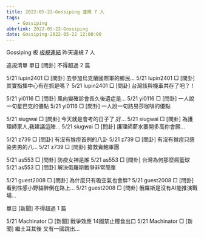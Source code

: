 ```yaml
---
title: 2022-05-22-Gossiping 違規 7 人
tags:
    - Gossiping
abbrlink: 2022-05-22-Gossiping
date: Gossiping-2022-05-22 12:00:00
---
```

Gossiping 板 [板規連結](https://www.ptt.cc/bbs/Gossiping/M.1637425085.A.07D.html)
昨天違規 7 人
<!-- more -->

違規清單
單日 [問卦] 不得超過 2 篇

5/21 lupin2401 □ [問卦] 去參加烏克蘭國際軍的鄉民…
5/21 lupin2401 □ [問卦] 其實指揮中心有在抓是嗎？
5/21 lupin2401 □ [問卦] 台灣該與機車共存了吧？！

5/21 yi0116 □ [問卦] 風向變確診會長久後遺症是…
5/21 yi0116 □ [問卦] 一人說一句星巴克的優點
5/21 yi0116 □ [問卦] 一人說一句路易莎咖啡的優點

5/21 siugwai □ [問卦] 今天就是會考的日子了,好…
5/21 siugwai □ [問卦] 為護理師家人,我建議這陣…
5/21 siugwai □ [問卦] 護理師薪水要開多高你會願…

5/21 z739 □ [問卦] 有沒有猴痘首例的八卦
5/21 z739 □ [問卦] 有沒有猴痘只感染男男的八…
5/21 z739 □ [問卦] 搶救賣鮑軍團

5/21 as553 □ [問卦] 防疫女神是誰
5/21 as553 □ [問卦] 台灣為何那麼瘋籃球
5/21 as553 □ [問卦] 解決俄羅斯戰爭非常簡單

5/21 guest2008 □ [問卦] 為什麼只有吸空氣也會胖?
5/21 guest2008 □ [問卦] 看到性感小野貓醉倒在路上…
5/21 guest2008 □ [問卦] 俄羅斯是沒有AI能推演戰場…

單日 [新聞] 不得超過 1 篇

5/21 Machinator □ [新聞] 戰爭效應 14國禁止糧食出口
5/21 Machinator □ [新聞] 繼土耳其後 又有一國跳出…